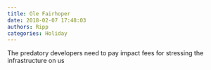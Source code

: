 ```yaml
---
title: Ole Fairhoper
date: 2018-02-07 17:48:03
authors: Ripp
categories: Holiday
---
```


 The predatory developers need to pay impact fees for stressing the infrastructure on us